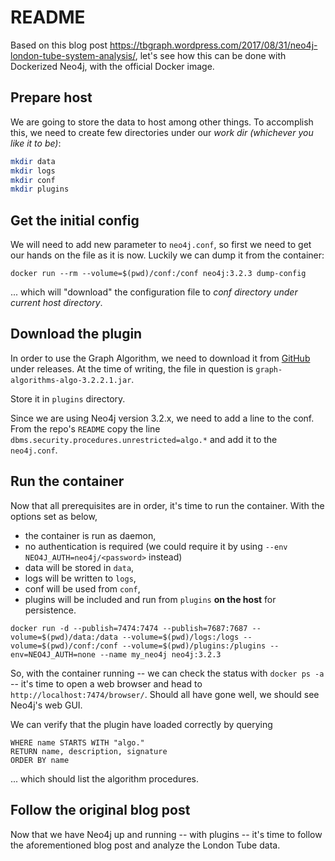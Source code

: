 README
======

Based on this blog post <https://tbgraph.wordpress.com/2017/08/31/neo4j-london-tube-system-analysis/>, let's see how this can be done with Dockerized Neo4j, with the official Docker image.

## Prepare host

We are going to store the data to host among other things. To accomplish this, we need to create few directories under our *work dir (whichever you like it to be)*:
```bash
mkdir data
mkdir logs
mkdir conf
mkdir plugins
```

## Get the initial config

We will need to add new parameter to `neo4j.conf`, so first we need to get our hands on the file as it is now. Luckily we can dump it from the container:

`docker run --rm --volume=$(pwd)/conf:/conf neo4j:3.2.3 dump-config`

... which will "download" the configuration file to *conf directory under current host directory*.

## Download the plugin

In order to use the Graph Algorithm, we need to download it from [GitHub](https://github.com/neo4j-contrib/neo4j-graph-algorithms/) under releases. At the time of writing, the file in question is `graph-algorithms-algo-3.2.2.1.jar`.

Store it in `plugins` directory.

Since we are using Neo4j version 3.2.x, we need to add a line to the conf. From the repo's `README` copy the line `dbms.security.procedures.unrestricted=algo.*` and add it to the `neo4j.conf`.

## Run the container

Now that all prerequisites are in order, it's time to run the container. With the options set as below, 

- the container is run as daemon,
- no authentication is required (we could require it by using `--env NEO4J_AUTH=neo4j/<password>`
 instead)
- data will be stored in `data`,
- logs will be written to `logs`,
- conf will be used from `conf`,
- plugins will be included and run from `plugins`
**on the host** for persistence.

`docker run -d --publish=7474:7474 --publish=7687:7687 --volume=$(pwd)/data:/data --volume=$(pwd)/logs:/logs --volume=$(pwd)/conf:/conf --volume=$(pwd)/plugins:/plugins --env=NEO4J_AUTH=none --name my_neo4j neo4j:3.2.3`

So, with the container running -- we can check the status with `docker ps -a` -- it's time to open a web browser and head to `http://localhost:7474/browser/`. Should all have gone well, we should see Neo4j's web GUI.

We can verify that the plugin have loaded correctly by querying

```CALL dbms.procedures() YIELD name, description, signature
WHERE name STARTS WITH "algo."
RETURN name, description, signature
ORDER BY name
```

... which should list the algorithm procedures.

## Follow the original blog post

Now that we have Neo4j up and running -- with plugins -- it's time to follow the aforementioned blog post and analyze the London Tube data.
